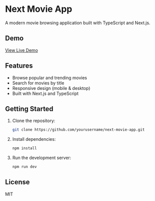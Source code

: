 # Next Movie App

A modern movie browsing application built with TypeScript and Next.js.

## Demo

[View Live Demo](https://text-left-md-text-center.vercel.app)

## Features

- Browse popular and trending movies
- Search for movies by title
- Responsive design (mobile & desktop)
- Built with Next.js and TypeScript

## Getting Started

1. Clone the repository:
   ```bash
   git clone https://github.com/yourusername/next-movie-app.git
   ```
2. Install dependencies:
   ```bash
   npm install
   ```
3. Run the development server:
   ```bash
   npm run dev
   ```

## License

MIT
